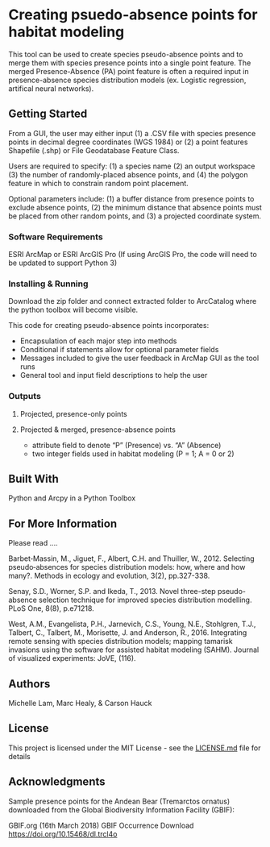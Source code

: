 # Creating psuedo-absence points for habitat modeling

This tool can be used to create species pseudo-absence points and to merge them with species presence points into a single point feature. The merged Presence-Absence (PA) point feature is often a required input in presence-absence species distribution models (ex. Logistic regression, artifical neural networks).

## Getting Started

From a GUI, the user may either input (1) a .CSV file with species presence points in decimal degree coordinates (WGS 1984) or (2) a point features Shapefile (.shp) or File Geodatabase Feature Class.

Users are required to specify: (1) a species name (2) an output workspace (3) the number of randomly-placed absence points, and (4) the polygon feature in which to constrain random point placement. 

Optional parameters include: (1) a buffer distance from presence points to exclude absence points, (2) the minimum distance that absence points must be placed from other random points, and (3) a projected coordinate system. 

### Software Requirements

ESRI ArcMap or ESRI ArcGIS Pro (If using ArcGIS Pro, the code will need to be updated to support Python 3)

### Installing & Running

Download the zip folder and connect extracted folder to ArcCatalog where the python toolbox will become visible. 

This code for creating pseudo-absence points incorporates:
  - Encapsulation of each major step into methods
  - Conditional if statements allow for optional parameter fields
  - Messages included to give the user feedback in ArcMap GUI as the tool runs
  - General tool and input field descriptions to help the user


### Outputs

1. Projected, presence-only points

2. Projected & merged, presence-absence points
	 - attribute field to denote “P” (Presence) vs. “A” (Absence)
	 - two integer fields used in habitat modeling (P = 1; A = 0 or 2)
	 
## Built With

Python and Arcpy in a Python Toolbox

## For More Information 

Please read ....

Barbet‐Massin, M., Jiguet, F., Albert, C.H. and Thuiller, W., 2012. Selecting pseudo‐absences for species distribution models: how, 
	where and how many?. Methods in ecology and evolution, 3(2), pp.327-338.

Senay, S.D., Worner, S.P. and Ikeda, T., 2013. Novel three-step pseudo-absence selection technique for improved species distribution 
	modelling. PLoS One, 8(8), p.e71218.

West, A.M., Evangelista, P.H., Jarnevich, C.S., Young, N.E., Stohlgren, T.J., Talbert, C., Talbert, M., Morisette, J. and Anderson, R., 
	2016. Integrating remote sensing with species distribution models; mapping tamarisk invasions using the software for 
	assisted habitat modeling (SAHM). Journal of visualized experiments: JoVE, (116).

## Authors

Michelle Lam, Marc Healy, & Carson Hauck

## License

This project is licensed under the MIT License - see the [LICENSE.md](LICENSE.md) file for details

## Acknowledgments

Sample presence points for the Andean Bear (Tremarctos ornatus) downloaded from the Global Biodiversity Information Facility (GBIF):

GBIF.org (16th March 2018) GBIF Occurrence Download https://doi.org/10.15468/dl.trcl4o

